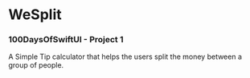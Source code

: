 # WeSplit

### 100DaysOfSwiftUI - Project 1

A Simple Tip calculator that helps the users split the money between a group of people.